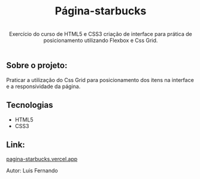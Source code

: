  <div align="center">
 <h1>Página-starbucks</h1>
 </div><br>
 
<div align="center">
Exercício do curso de HTML5 e CSS3 criação de interface para prática de posicionamento utilizando Flexbox e Css Grid.
</div><br>


<h2>Sobre o projeto:</h2>
<p>Praticar a utilização do Css Grid para posicionamento dos itens na interface e a responsividade da página. </p>

## Tecnologias
 - HTML5
 - CSS3
 
 ## Link:
 
 [pagina-starbucks.vercel.app](pagina-starbucks.vercel.app)
 
 Autor: Luis Fernando
